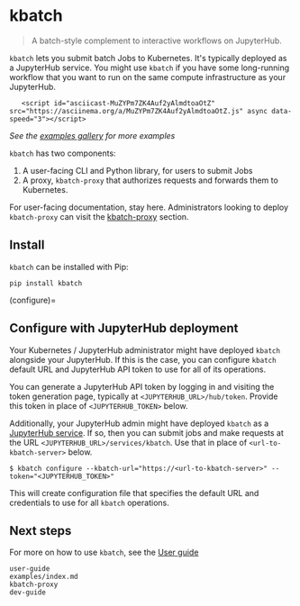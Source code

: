 # kbatch

> A batch-style complement to interactive workflows on JupyterHub.

`kbatch` lets you submit batch Jobs to Kubernetes. It's typically deployed as a JupyterHub service.
You might use `kbatch` if you have some long-running workflow that you want to run on the same compute
infrastructure as your JupyterHub.


```{raw} html
   <script id="asciicast-MuZYPm7ZK4Auf2yAlmdtoaOtZ" src="https://asciinema.org/a/MuZYPm7ZK4Auf2yAlmdtoaOtZ.js" async data-speed="3"></script>
```

*See the [examples gallery](examples/index.md) for more examples*

`kbatch` has two components:

1. A user-facing CLI and Python library, for users to submit Jobs
2. A proxy, `kbatch-proxy` that authorizes requests and forwards them to Kubernetes.

For user-facing documentation, stay here. Administrators looking to deploy `kbatch-proxy` can visit the [kbatch-proxy] section.

## Install

`kbatch` can be installed with Pip:

```
pip install kbatch
```

(configure)=

## Configure with JupyterHub deployment

Your Kubernetes / JupyterHub administrator might have deployed `kbatch` alongside your JupyterHub.
If this is the case, you can configure `kbatch` default URL and JupyterHub API token to use for all
of its operations.

You can generate a JupyterHub API token by logging in and visiting the token generation page, typically at `<JUPYTERHUB_URL>/hub/token`.
Provide this token in place of `<JUPYTERHUB_TOKEN>` below.

Additionally, your JupyterHub admin might have deployed `kbatch` as a [JupyterHub service][jhub-service].
If so, then you can submit jobs and make requests at the URL `<JUPYTERHUB_URL>/services/kbatch`. Use that in place of `<url-to-kbatch-server>` below.

```
$ kbatch configure --kbatch-url="https://<url-to-kbatch-server>" --token="<JUPYTERHUB_TOKEN>"
```

This will create configuration file that specifies the default URL and credentials to use for all `kbatch` operations.

## Next steps

For more on how to use `kbatch`, see the [User guide](./user-guide.md)

[kbatch-proxy]: kbatch-proxy.md
[jhub-service]: https://z2jh.jupyter.org/en/latest/administrator/services.html

```{toctree}
user-guide
examples/index.md
kbatch-proxy
dev-guide
```
